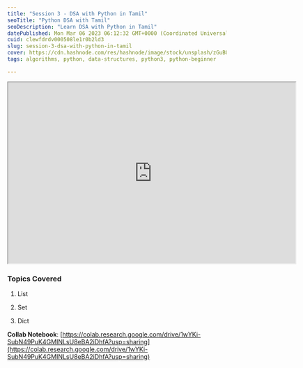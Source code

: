 ```yaml
---
title: "Session 3 - DSA with Python in Tamil"
seoTitle: "Python DSA with Tamil"
seoDescription: "Learn DSA with Python in Tamil"
datePublished: Mon Mar 06 2023 06:12:32 GMT+0000 (Coordinated Universal Time)
cuid: clewfdrdv000508le1r0b2ld3
slug: session-3-dsa-with-python-in-tamil
cover: https://cdn.hashnode.com/res/hashnode/image/stock/unsplash/zGuBURGGmdY/upload/61fadb786230d4ac66b79adbbe818d2d.jpeg
tags: algorithms, python, data-structures, python3, python-beginner

---
```


<iframe src="https://www.youtube.com/embed/HuJhBORDozs" width="660" height="415"></iframe>

### Topics Covered

1. List
    
2. Set
    
3. Dict
    

**Collab Notebook**: [https://colab.research.google.com/drive/1wYKi-SubN49PuK4GMINLsU8eBA2iDhfA?usp=sharing](https://colab.research.google.com/drive/1wYKi-SubN49PuK4GMINLsU8eBA2iDhfA?usp=sharing)